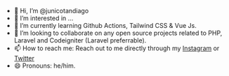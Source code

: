 - 👋 Hi, I’m @junicotandiago
- 👀 I’m interested in ...
- 🌱 I’m currently learning Github Actions, Tailwind CSS & Vue Js.
- 👯  I’m looking to collaborate on any open source projects related to PHP, Laravel and Codeigniter (Laravel preferrable).
- 📫 How to reach me: Reach out to me directly through my <a href="https://www.instagram.com/junicotandiago21/">Instagram</a> or <a href="#">Twitter</a>
- 😄 Pronouns: he/him.
